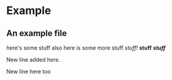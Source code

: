 # Example
## An example file

here's some stuff
also here is some more stuff
*stuff!* **stuff** _**stuff**_

New line added here.

New line here too